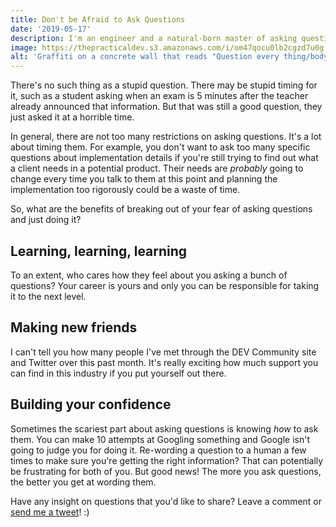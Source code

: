 ```yaml
---
title: Don't be Afraid to Ask Questions
date: '2019-05-17'
description: I'm an engineer and a natural-born master of asking questions. I used to be afraid of it, but there's really no reason to be.
image: https://thepracticaldev.s3.amazonaws.com/i/om47qocu0lb2cgzd7u0g.jpg
alt: 'Graffiti on a concrete wall that reads "Question every thing/body/day".'
---
```


There's no such thing as a stupid question. There may be stupid timing for it, such as a student asking when an exam is 5 minutes after the teacher already announced that information. But that was still a good question, they just asked it at a horrible time.

In general, there are not too many restrictions on asking questions. It's a lot about timing them. For example, you don't want to ask too many specific questions about implementation details if you're still trying to find out what a client needs in a potential product. Their needs are _probably_ going to change every time you talk to them at this point and planning the implementation too rigorously could be a waste of time.

So, what are the benefits of breaking out of your fear of asking questions and just doing it?

## Learning, learning, learning

To an extent, who cares how they feel about you asking a bunch of questions? Your career is yours and only you can be responsible for taking it to the next level.

## Making new friends

I can't tell you how many people I've met through the DEV Community site and Twitter over this past month. It's really exciting how much support you can find in this industry if you put yourself out there.

## Building your confidence

Sometimes the scariest part about asking questions is knowing _how_ to ask them. You can make 10 attempts at Googling something and Google isn't going to judge you for doing it. Re-wording a question to a human a few times to make sure you're getting the right information? That can potentially be frustrating for both of you. But good news! The more you ask questions, the better you get at wording them.

Have any insight on questions that you'd like to share? Leave a comment or [send me a tweet](https://twitter.com/ashleemboyer)! :)
